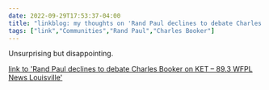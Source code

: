 ---date: 2022-09-29T17:53:37-04:00title: "linkblog: my thoughts on 'Rand Paul declines to debate Charles Booker on KET – 89.3 WFPL News Louisville'"tags: ["link","Communities","Rand Paul","Charles Booker"]---Unsurprising but disappointing. [link to 'Rand Paul declines to debate Charles Booker on KET – 89.3 WFPL News Louisville'](https://wfpl.org/rand-paul-declines-to-debate-charles-booker-on-ket/)